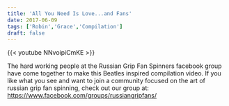 ```yaml
---
title: 'All You Need Is Love...and Fans'
date: 2017-06-09
tags: ['Robin','Grace','Compilation']
draft: false
---
```

{{< youtube NNvoipiCmKE >}}

The hard working people at the Russian Grip Fan Spinners facebook group have come together to make this Beatles inspired compilation video. If you like what you see and want to join a community focused on the art of russian grip fan spinning, check out our group at:
<a href="https://www.facebook.com/groups/russiangripfans/" title="https://www.facebook.com/groups/russiangripfans/">https://www.facebook.com/groups/russiangripfans/</a>
